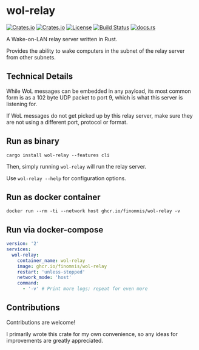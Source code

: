 # wol-relay

[![Crates.io](https://img.shields.io/crates/v/wol-relay)](https://crates.io/crates/wol-relay)
[![Crates.io](https://img.shields.io/crates/d/wol-relay)](https://crates.io/crates/wol-relay)
[![License](https://img.shields.io/crates/l/wol-relay)](https://github.com/Finomnis/wol-relay/blob/main/LICENSE-MIT)
[![Build Status](https://img.shields.io/github/actions/workflow/status/Finomnis/wol-relay/ci.yml?branch=main)](https://github.com/Finomnis/wol-relay/actions/workflows/ci.yml?query=branch%3Amain)
[![docs.rs](https://img.shields.io/docsrs/wol-relay)](https://docs.rs/wol-relay)

A Wake-on-LAN relay server written in Rust.

Provides the ability to wake computers in the subnet of the relay server from other subnets.

## Technical Details

While WoL messages can be embedded in any payload, its most common form is as a 102 byte UDP packet to port 9, which is what this server is listening for.

If WoL messages do not get picked up by this relay server, make sure they are not using a different port, protocol or format.


## Run as binary

```none
cargo install wol-relay --features cli
```

Then, simply running `wol-relay` will run the relay server.

Use `wol-relay --help` for configuration options.


## Run as docker container

```none
docker run --rm -ti --network host ghcr.io/finomnis/wol-relay -v
```

## Run via docker-compose

```yaml
version: '2'
services:
  wol-relay:
    container_name: wol-relay
    image: ghcr.io/finomnis/wol-relay
    restart: 'unless-stopped'
    network_mode: 'host'
    command:
      - '-v' # Print more logs; repeat for even more
```


## Contributions

Contributions are welcome!

I primarily wrote this crate for my own convenience, so any ideas for improvements are
greatly appreciated.
